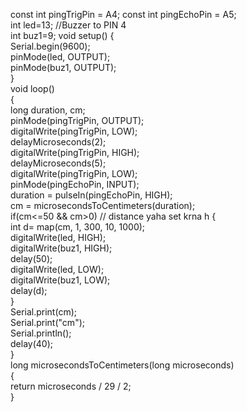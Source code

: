 const int pingTrigPin = A4; 
  const int pingEchoPin = A5;  
  int led=13; //Buzzer to PIN 4  
  int buz1=9; 
  void setup() {   
  Serial.begin(9600);   
  pinMode(led, OUTPUT);   
  pinMode(buz1, OUTPUT);   
  }   
  void loop()   
  {   
  long duration, cm;   
  pinMode(pingTrigPin, OUTPUT);   
  digitalWrite(pingTrigPin, LOW);   
  delayMicroseconds(2);   
  digitalWrite(pingTrigPin, HIGH);   
  delayMicroseconds(5);   
  digitalWrite(pingTrigPin, LOW);   
  pinMode(pingEchoPin, INPUT);   
  duration = pulseIn(pingEchoPin, HIGH);   
  cm = microsecondsToCentimeters(duration);   
  if(cm<=50 && cm>0)   // distance yaha set krna h 
  {   
  int d= map(cm, 1, 300, 10, 1000);   
  digitalWrite(led, HIGH);  
  digitalWrite(buz1, HIGH);   
  delay(50);   
  digitalWrite(led, LOW);   
  digitalWrite(buz1, LOW);   
  delay(d);  
  }   
  Serial.print(cm);    
  Serial.print("cm");   
  Serial.println();   
  delay(40);   
  }   
  long microsecondsToCentimeters(long microseconds)   
  {   
  return microseconds / 29 / 2;   
  }
